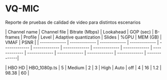 # VQ-MIC
Reporte de pruebas de calidad de video para distintos escenarios



| Channel name |	Channel file |	Bitrate (Mbps) | Lookahead | GOP (sec) | B-frames | Profile | Level | Adaptive quantization | Slides | %GPU | MEM (GB) | VMAF | PSNR |
| ------------- |	------------- |	------------- | ------------- | ------------- | ------------- | ------------- | ------------- | ------------- | ------------- | ------------- | ------------- | ------------- | ------------- | -------------|

| HBO HD | HBO_1080p.ts | 5 | Medium |	2 |	3 |	High | Auto |	off |	4 | 16 | 1.2 | 98.38 | 60 |


